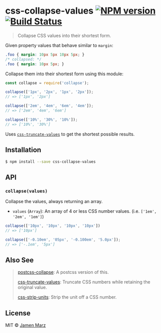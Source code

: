 # css-collapse-values [![NPM version](https://badge.fury.io/js/css-collapse-values.svg)](https://npmjs.org/package/css-collapse-values) [![Build Status](https://travis-ci.org/jamen/css-collapse-values.svg?branch=master)](https://travis-ci.org/jamen/css-collapse-values)

> Collapse CSS values into their shortest form.

Given property values that behave similar to `margin`:

```css
.foo { margin: 10px 5px 10px 5px; }
/* collapsed: */
.foo { margin: 10px 5px; }
```

Collapse them into their shortest form using this module:

```js
const collapse = require('collapse');

collapse(['1px', '2px', '1px', '2px']);
// => ['1px', '2px']

collapse(['2em', '4em', '6em', '4em']);
// => ['2em', '4em', '6em']

collapse(['10%', '30%', '10%']);
// => ['10%', '30%']
```

Uses [`css-truncate-values`](https://github.com/jamen/css-truncate-values) to get the shortest possible results.

## Installation

```sh
$ npm install --save css-collapse-values
```

## API

### `collapse(values)`

Collapse the values, always returning an array.

 - `values` (`Array`): An array of 4 or less CSS number values. (i.e. `['1em', '2em', '1em']`)

```js
collapse(['10px', '10px', '10px', '10px'])
// => ['10px']

collapse(['-0.10em', '05px', '-0.100em', '5.0px']);
// => ['-.1em', '5px']
```

## Also See

> [postcss-collapse](https://github.com/seanc/postcss-collapse): A postcss version of this.
>
> [css-truncate-values](https://github.com/jamen/css-truncate-values): Truncate CSS numbers while retaining the original value.
>
> [css-strip-units](https://github.com/jamen/css-strip-units): Strip the unit off a CSS number.

## License

MIT © [Jamen Marz](https://github.com/jamen)
